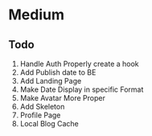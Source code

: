 # Medium

## Todo
1. Handle Auth Properly create a hook
2. Add Publish date to BE
3. Add Landing Page
4. Make Date Display in specific Format
5. Make Avatar More Proper
6. Add Skeleton
7. Profile Page
8. Local Blog Cache